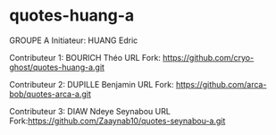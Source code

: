 # quotes-huang-a

GROUPE A
Initiateur: HUANG Edric

Contributeur 1: BOURICH Théo            URL Fork: https://github.com/cryo-ghost/quotes-huang-a.git

Contributeur 2: DUPILLE Benjamin        URL Fork: https://github.com/arca-bob/quotes-arca-a.git

Contributeur 3: DIAW Ndeye Seynabou     URL Fork:https://github.com/Zaaynab10/quotes-seynabou-a.git
